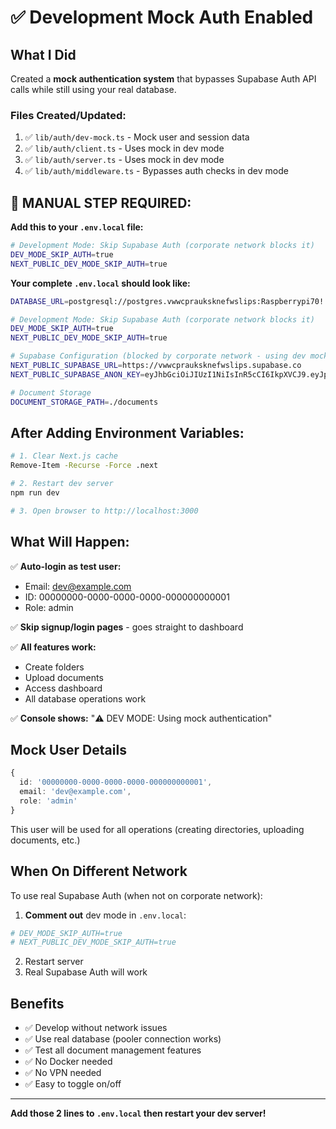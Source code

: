 # ✅ Development Mock Auth Enabled

## What I Did

Created a **mock authentication system** that bypasses Supabase Auth API calls while still using your real database.

### Files Created/Updated:

1. ✅ `lib/auth/dev-mock.ts` - Mock user and session data
2. ✅ `lib/auth/client.ts` - Uses mock in dev mode
3. ✅ `lib/auth/server.ts` - Uses mock in dev mode
4. ✅ `lib/auth/middleware.ts` - Bypasses auth checks in dev mode

## 🔑 **MANUAL STEP REQUIRED:**

**Add this to your `.env.local` file:**

```bash
# Development Mode: Skip Supabase Auth (corporate network blocks it)
DEV_MODE_SKIP_AUTH=true
NEXT_PUBLIC_DEV_MODE_SKIP_AUTH=true
```

**Your complete `.env.local` should look like:**

```bash
DATABASE_URL=postgresql://postgres.vwwcprauksknefwslips:Raspberrypi70!!@aws-1-us-east-2.pooler.supabase.com:5432/postgres

# Development Mode: Skip Supabase Auth (corporate network blocks it)
DEV_MODE_SKIP_AUTH=true
NEXT_PUBLIC_DEV_MODE_SKIP_AUTH=true

# Supabase Configuration (blocked by corporate network - using dev mock instead)
NEXT_PUBLIC_SUPABASE_URL=https://vwwcprauksknefwslips.supabase.co
NEXT_PUBLIC_SUPABASE_ANON_KEY=eyJhbGciOiJIUzI1NiIsInR5cCI6IkpXVCJ9.eyJpc3MiOiJzdXBhYmFzZSIsInJlZiI6InZ3d2NwcmF1a3NrbmVmd3NsaXBzIiwicm9sZSI6ImFub24iLCJpYXQiOjE3NTk5NDY3NjYsImV4cCI6MjA3NTUyMjc2Nn0.W7zXGoU4xb635uPHp3SRpqhCoLeGX2JRx51BAkXWANc

# Document Storage
DOCUMENT_STORAGE_PATH=./documents
```

## After Adding Environment Variables:

```bash
# 1. Clear Next.js cache
Remove-Item -Recurse -Force .next

# 2. Restart dev server
npm run dev

# 3. Open browser to http://localhost:3000
```

## What Will Happen:

✅ **Auto-login as test user:**
- Email: dev@example.com
- ID: 00000000-0000-0000-0000-000000000001
- Role: admin

✅ **Skip signup/login pages** - goes straight to dashboard

✅ **All features work:**
- Create folders
- Upload documents
- Access dashboard
- All database operations work

✅ **Console shows:** "⚠️ DEV MODE: Using mock authentication"

## Mock User Details

```typescript
{
  id: '00000000-0000-0000-0000-000000000001',
  email: 'dev@example.com',
  role: 'admin'
}
```

This user will be used for all operations (creating directories, uploading documents, etc.)

## When On Different Network

To use real Supabase Auth (when not on corporate network):

1. **Comment out** dev mode in `.env.local`:
```bash
# DEV_MODE_SKIP_AUTH=true
# NEXT_PUBLIC_DEV_MODE_SKIP_AUTH=true
```

2. Restart server
3. Real Supabase Auth will work

## Benefits

- ✅ Develop without network issues
- ✅ Use real database (pooler connection works)
- ✅ Test all document management features
- ✅ No Docker needed
- ✅ No VPN needed
- ✅ Easy to toggle on/off

---

**Add those 2 lines to `.env.local` then restart your dev server!**

